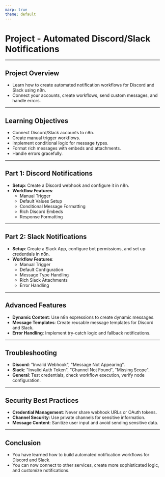 ```yaml
---
marp: true
theme: default
---
```


# Project - Automated Discord/Slack Notifications

---

## Project Overview

- Learn how to create automated notification workflows for Discord and Slack using n8n.
- Connect your accounts, create workflows, send custom messages, and handle errors.

---

## Learning Objectives

- Connect Discord/Slack accounts to n8n.
- Create manual trigger workflows.
- Implement conditional logic for message types.
- Format rich messages with embeds and attachments.
- Handle errors gracefully.

---

## Part 1: Discord Notifications

- **Setup**: Create a Discord webhook and configure it in n8n.
- **Workflow Features**:
  - Manual Trigger
  - Default Values Setup
  - Conditional Message Formatting
  - Rich Discord Embeds
  - Response Formatting

---

## Part 2: Slack Notifications

- **Setup**: Create a Slack App, configure bot permissions, and set up credentials in n8n.
- **Workflow Features**:
  - Manual Trigger
  - Default Configuration
  - Message Type Handling
  - Rich Slack Attachments
  - Error Handling

---

## Advanced Features

- **Dynamic Content**: Use n8n expressions to create dynamic messages.
- **Message Templates**: Create reusable message templates for Discord and Slack.
- **Error Handling**: Implement try-catch logic and fallback notifications.

---

## Troubleshooting

- **Discord**: "Invalid Webhook", "Message Not Appearing".
- **Slack**: "Invalid Auth Token", "Channel Not Found", "Missing Scope".
- **General**: Test credentials, check workflow execution, verify node configuration.

---

## Security Best Practices

- **Credential Management**: Never share webhook URLs or OAuth tokens.
- **Channel Security**: Use private channels for sensitive information.
- **Message Content**: Sanitize user input and avoid sending sensitive data.

---

## Conclusion

- You have learned how to build automated notification workflows for Discord and Slack.
- You can now connect to other services, create more sophisticated logic, and customize notifications.